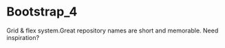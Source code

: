# Bootstrap_4
Grid &amp; flex system.Great repository names are short and memorable. Need inspiration? 
